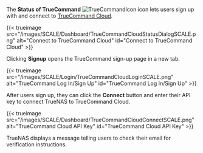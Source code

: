 &NewLine;

The **Status of TrueCommand** ![TrueCommandIcon](/images/SCALE/Dashboard/TrueCommandIcon.png "TrueCommand Icon") icon lets users sign up with and connect to [TrueCommand Cloud](https://portal.ixsystems.com/).

{{< trueimage src="/images/SCALE/Dashboard/TrueCommandCloudStatusDialogSCALE.png" alt="Connect to TrueCommand Cloud" id="Connect to TrueCommand Cloud" >}}

Clicking **Signup** opens the TrueCommand sign-up page in a new tab.

{{< trueimage src="/images/SCALE/Login/TrueCommandCloudLoginSCALE.png" alt="TrueCommand Log In/Sign Up" id="TrueCommand Log In/Sign Up" >}}

After users sign up, they can click the **Connect** button and enter their API key to connect TrueNAS to TrueCommand Cloud.

{{< trueimage src="/images/SCALE/Dashboard/TrueCommandCloudConnectSCALE.png" alt="TrueCommand Cloud API Key" id="TrueCommand Cloud API Key" >}}

TrueNAS displays a message telling users to check their email for verification instructions.
